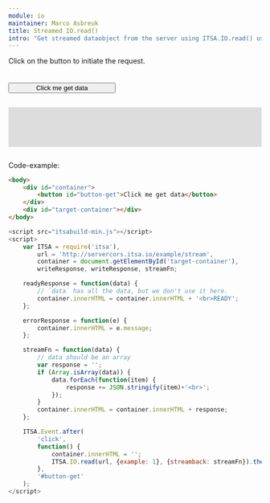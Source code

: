 ```yaml
---
module: io
maintainer: Marco Asbreuk
title: Streamed IO.read()
intro: "Get streamed dataobject from the server using ITSA.IO.read() using streamback."
---
```


<style type="text/css">
    #container {
        margin: 2em 0;
        min-height: 2em;
    }
    #container button {
        margin-top: 0.5em;
        min-width: 16em;
    }
    #target-container {
        margin: 2em 0;
        padding: 1em;
        min-height: 3.6em;
        background-color: #ddd;
    }
</style>

Click on the button to initiate the request.

<div id="container">
    <button id="button-get" class="pure-button pure-button-primary pure-button-bordered">Click me get data</button>
</div>
<div id="target-container"></div>

Code-example:

```html
<body>
    <div id="container">
        <button id="button-get">Click me get data</button>
    </div>
    <div id="target-container"></div>
</body>
```

```js
<script src="itsabuild-min.js"></script>
<script>
    var ITSA = require('itsa'),
        url = 'http://servercors.itsa.io/example/stream',
        container = document.getElementById('target-container'),
        writeResponse, writeResponse, streamFn;

    readyResponse = function(data) {
        // `data` has all the data, but we don't use it here.
        container.innerHTML = container.innerHTML + '<br>READY';
    };

    errorResponse = function(e) {
        container.innerHTML = e.message;
    };

    streamFn = function(data) {
        // data should be an array
        var response = '';
        if (Array.isArray(data)) {
            data.forEach(function(item) {
                response += JSON.stringify(item)+'<br>';
            });
        }
        container.innerHTML = container.innerHTML + response;
    };

    ITSA.Event.after(
        'click',
        function() {
            container.innerHTML = '';
            ITSA.IO.read(url, {example: 1}, {streamback: streamFn}).then(readyResponse, errorResponse);
        },
        '#button-get'
    );
</script>
```

<script src="../../dist/itsabuild-min.js"></script>
<script>
    var ITSA = require('itsa'),
        url = 'http://servercors.itsa.io/example/stream',
        container = document.getElementById('target-container'),
        writeResponse, writeResponse, streamFn;

    readyResponse = function(data) {
        // `data` has all the data, but we don't use it here.
        container.innerHTML = container.innerHTML + '<br>READY';
    };

    errorResponse = function(e) {
        container.innerHTML = e.message;
    };

    streamFn = function(data) {
        // data should be an array
        var response = '';
        if (Array.isArray(data)) {
            data.forEach(function(item) {
                response += JSON.stringify(item)+'<br>';
            });
        }
        container.innerHTML = container.innerHTML + response;
    };

    ITSA.Event.after(
        'click',
        function() {
            container.innerHTML = '';
            ITSA.IO.read(url, {example: 1}, {streamback: streamFn}).then(readyResponse, errorResponse);
        },
        '#button-get'
    );
</script>